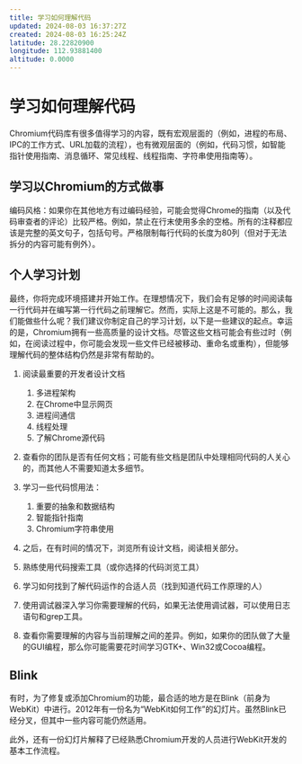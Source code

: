 ```yaml
---
title: 学习如何理解代码
updated: 2024-08-03 16:37:27Z
created: 2024-08-03 16:25:24Z
latitude: 28.22820900
longitude: 112.93881400
altitude: 0.0000
---
```


# 学习如何理解代码

Chromium代码库有很多值得学习的内容，既有宏观层面的（例如，进程的布局、IPC的工作方式、URL加载的流程），也有微观层面的（例如，代码习惯，如智能指针使用指南、消息循环、常见线程、线程指南、字符串使用指南等）。

## 学习以Chromium的方式做事

编码风格：如果你在其他地方有过编码经验，可能会觉得Chrome的指南（以及代码审查者的评论）比较严格。例如，禁止在行末使用多余的空格。所有的注释都应该是完整的英文句子，包括句号。严格限制每行代码的长度为80列（但对于无法拆分的内容可能有例外）。

## 个人学习计划

最终，你将完成环境搭建并开始工作。在理想情况下，我们会有足够的时间阅读每一行代码并在编写第一行代码之前理解它。然而，实际上这是不可能的。那么，我们能做些什么呢？我们建议你制定自己的学习计划，以下是一些建议的起点。幸运的是，Chromium拥有一些高质量的设计文档。尽管这些文档可能会有些过时（例如，在阅读过程中，你可能会发现一些文件已经被移动、重命名或重构），但能够理解代码的整体结构仍然是非常有帮助的。

1. 阅读最重要的开发者设计文档

	1. 多进程架构
	1. 在Chrome中显示网页
	1. 进程间通信
	1. 线程处理
	1. 了解Chrome源代码

2. 查看你的团队是否有任何文档；可能有些文档是团队中处理相同代码的人关心的，而其他人不需要知道太多细节。

3. 学习一些代码惯用法：

	1. 重要的抽象和数据结构
	1. 智能指针指南
	1. Chromium字符串使用

4. 之后，在有时间的情况下，浏览所有设计文档，阅读相关部分。

5. 熟练使用代码搜索工具（或你选择的代码浏览工具）

6. 学习如何找到了解代码运作的合适人员（找到知道代码工作原理的人）

7. 使用调试器深入学习你需要理解的代码，如果无法使用调试器，可以使用日志语句和grep工具。

8. 查看你需要理解的内容与当前理解之间的差异。例如，如果你的团队做了大量的GUI编程，那么你可能需要花时间学习GTK+、Win32或Cocoa编程。

## Blink

有时，为了修复或添加Chromium的功能，最合适的地方是在Blink（前身为WebKit）中进行。2012年有一份名为“WebKit如何工作”的幻灯片。虽然Blink已经分叉，但其中一些内容可能仍然适用。

此外，还有一份幻灯片解释了已经熟悉Chromium开发的人员进行WebKit开发的基本工作流程。